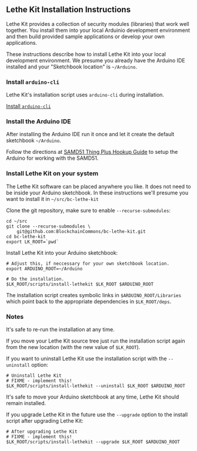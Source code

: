 ## Lethe Kit Installation Instructions

Lethe Kit provides a collection of security modules (libraries) that
work well together.  You install them into your local Arduinio
development environment and then build provided sample applications or
develop your own applications.

These instructions describe how to install Lethe Kit into your local
development environment.  We presume you already have the Arduino IDE
installed and your "Sketchbook location" is `~/Arduino`.

### Install `arduino-cli`

Lethe Kit's installation script uses `arduino-cli` during
installation.

[Install `arduino-cli`](https://arduino.github.io/arduino-cli/installation/)

### Install the Arduino IDE

After installing the Arduino IDE run it once and let it create the
default sketchbook `~/Arduino`.

Follow the directions at
[SAMD51 Thing Plus Hookup Guide](https://learn.sparkfun.com/tutorials/samd51-thing-plus-hookup-guide/setting-up-the-arduino-ide) to setup the Arduino for
working with the SAMD51.

### Install Lethe Kit on your system

The Lethe Kit software can be placed anywhere you like.  It does not
need to be inside your Arduino sketchbook.  In these instructions
we'll presume you want to install it in `~/src/bc-lethe-kit`

Clone the git repository, make sure to enable `--recurse-submodules`:

    cd ~/src
    git clone --recurse-submodules \
        git@github.com:BlockchainCommons/bc-lethe-kit.git
    cd bc-lethe-kit
    export LK_ROOT=`pwd`
    
Install Lethe Kit into your Arduino sketchbook:

    # Adjust this, if neccessary for your own sketchbook location.
    export ARDUINO_ROOT=~/Arduino

    # Do the installation.
    $LK_ROOT/scripts/install-lethekit $LK_ROOT $ARDUINO_ROOT
    
The installation script creates symbolic links in
`$ARDUINO_ROOT/Libraries` which point back to the appropriate
dependencies in `$LK_ROOT/deps`.

### Notes

It's safe to re-run the installation at any time.

If you move your Lethe Kit source tree just run the installation
script again from the new location (with the new value of `$LK_ROOT`).

If you want to uninstall Lethe Kit use the installation script with
the `--uninstall` option:

    # Uninstall Lethe Kit
    # FIXME - implement this!
    $LK_ROOT/scripts/install-lethekit --uninstall $LK_ROOT $ARDUINO_ROOT

It's safe to move your Arduino sketchbook at any time, Lethe Kit
should remain installed.

If you upgrade Lethe Kit in the future use the `--upgrade` option to
the install script after upgrading Lethe Kit:

    # After upgrading Lethe Kit
    # FIXME - implement this!
    $LK_ROOT/scripts/install-lethekit --upgrade $LK_ROOT $ARDUINO_ROOT
